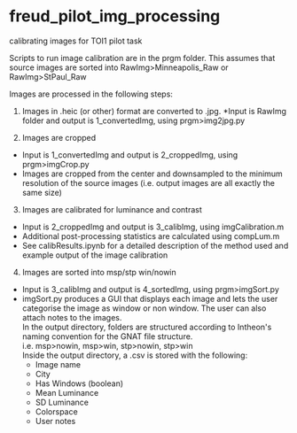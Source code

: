 # freud_pilot_img_processing
calibrating images for TOI1 pilot task

Scripts to run image calibration are in the prgm folder. 
This assumes that source images are sorted into RawImg>Minneapolis_Raw or RawImg>StPaul_Raw

Images are processed in the following steps:

1. Images in .heic (or other) format are converted to .jpg. 
*Input is RawImg folder and output is 1_convertedImg, using prgm>img2jpg.py

2. Images are cropped 
* Input is 1_convertedImg and output is 2_croppedImg, using prgm>imgCrop.py
* Images are cropped from the center and downsampled to the minimum resolution of the source images (i.e. output images are all exactly the same size)

3. Images are calibrated for luminance and contrast
* Input is 2_croppedImg and output is 3_calibImg, using imgCalibration.m
* Additional post-processing statistics are calculated using compLum.m
* See calibResults.ipynb for a detailed description of the method used and example output of the image calibration

4. Images are sorted into msp/stp win/nowin 
* Input is 3_calibImg and output is 4_sortedImg, using prgm>imgSort.py
* imgSort.py produces a GUI that displays each image and lets the user categorise the image as window or non window. The user can also attach notes to the images.\
In the output directory, folders are structured according to Intheon's naming convention for the GNAT file structure.\
i.e. msp>nowin, msp>win, stp>nowin, stp>win\
Inside the output directory, a .csv is stored with the following:
	* Image name 
	* City 
	* Has Windows (boolean)
	* Mean Luminance 
	* SD Luminance 
	* Colorspace 
	* User notes 





